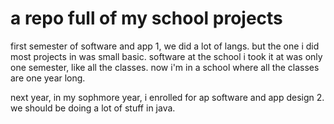 # a repo full of my school projects

first semester of software and app 1, we did a lot of langs. but the one i did most projects in was small basic. 
software at the school i took it at was only one semester, like all the classes. 
now i'm in a school where all the classes are one year long.

next year, in my sophmore year, i enrolled for ap software and app design 2. we should be doing a lot of stuff in java.
